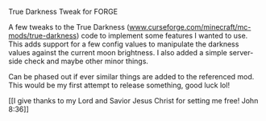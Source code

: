 True Darkness Tweak for FORGE

A few tweaks to the True Darkness (www.curseforge.com/minecraft/mc-mods/true-darkness) code to implement 
some features I wanted to use. This adds support for a few config values to manipulate the darkness values 
against the current moon brightness. I also added a simple server-side check and maybe other minor things.

Can be phased out if ever similar things are added to the referenced mod.
This would be my first attempt to release something, good luck lol!

[[I give thanks to my Lord and Savior Jesus Christ for setting me free! John 8:36]]